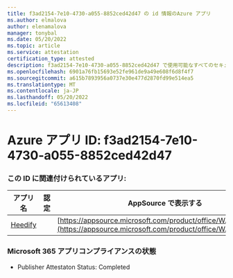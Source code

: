 ```yaml
---
title: f3ad2154-7e10-4730-a055-8852ced42d47 の id 情報のAzure アプリ
ms.author: elmalova
author: elenamalova
manager: tonybal
ms.date: 05/20/2022
ms.topic: article
ms.service: attestation
certification_type: attested
description: f3ad2154-7e10-4730-a055-8852ced42d47 で使用可能なすべてのセキュリティとコンプライアンス情報。
ms.openlocfilehash: 6901a76fb15693e52fe961de9a49e608f6d8f4f7
ms.sourcegitcommit: a615b7893956a0737e30e477d2870fd99e514ea5
ms.translationtype: MT
ms.contentlocale: ja-JP
ms.lasthandoff: 05/20/2022
ms.locfileid: "65613408"
---
```

# <a name="azure-app-id-f3ad2154-7e10-4730-a055-8852ced42d47"></a>Azure アプリ ID: f3ad2154-7e10-4730-a055-8852ced42d47


### <a name="apps-associated-with-this-id"></a>この ID に関連付けられているアプリ:
| **アプリ名** | **認定** | **AppSource で表示する** |
|--------------|---------------|-----------------------|
| [Heedify](../forward/WA200003512.md) |  | [https://appsource.microsoft.com/product/office/WA200003512](https://appsource.microsoft.com/product/office/WA200003512) |

### <a name="microsoft-365-app-compliance-status"></a>Microsoft 365 アプリコンプライアンスの状態
- Publisher Attestaton Status: Completed
